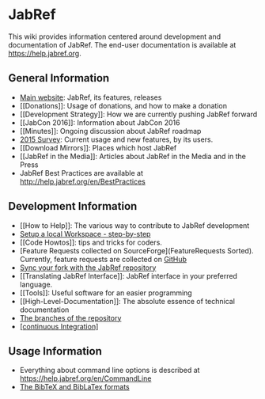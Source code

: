 # JabRef

This wiki provides information centered around development and documentation of JabRef.
The end-user documentation is available at <https://help.jabref.org>.

## General Information
* [Main website](http://www.jabref.org): JabRef, its features, releases
* [[Donations]]: Usage of donations, and how to make a donation
* [[Development Strategy]]: How we are currently pushing JabRef forward
* [[JabCon 2016]]: Information about JabCon 2016
* [[Minutes]]: Ongoing discussion about JabRef roadmap
* [2015 Survey](http://www.jabref.org/surveys/2015/): Current usage and new features, by its users.
* [[Download Mirrors]]: Places which host JabRef
* [[JabRef in the Media]]: Articles about JabRef in the Media and in the Press
* JabRef Best Practices are available at <http://help.jabref.org/en/BestPractices>

## Development Information

* [[How to Help]]: The various way to contribute to JabRef development
* [Setup a local Workspace - step-by-step](Guidelines-for-setting-up-a-local-workspace)
* [[Code Howtos]]: tips and tricks for coders.
* [Feature Requests collected on SourceForge](FeatureRequests Sorted). Currently, feature requests are collected on [GitHub](https://github.com/JabRef/jabref/labels/feature)
* [Sync your fork with the JabRef repository](https://help.github.com/articles/syncing-a-fork/)
* [[Translating JabRef Interface]]: JabRef interface in your preferred language.
* [[Tools]]: Useful software for an easier programming
* [[High-Level-Documentation]]: The absolute essence of technical documentation
* [The branches of the repository](Branches)
* [[continuous Integration]](CI)

## Usage Information

* Everything about command line options is described at <https://help.jabref.org/en/CommandLine>
* [The BibTeX and BibLaTex formats](BibTeX)
